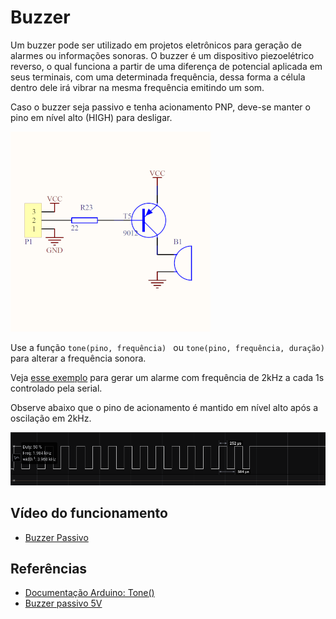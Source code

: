 # Buzzer

Um buzzer pode ser utilizado em projetos eletrônicos para geração de alarmes ou informações sonoras. O buzzer é um dispositivo piezoelétrico reverso, o qual funciona a partir de uma diferença de potencial aplicada em seus terminais, com uma determinada frequência, dessa forma a célula dentro dele irá vibrar na mesma frequência emitindo um som.


Caso o buzzer seja passivo e tenha acionamento PNP, deve-se manter o pino em nível alto (HIGH) para desligar.

![Esquemático buzzer passivo](./buzzer.png)

Use a função ```tone(pino, frequência) ``` ou ```tone(pino, frequência, duração)``` para alterar a frequência sonora.

Veja [esse exemplo](./buzzer.ino) para gerar um alarme com frequência de 2kHz a cada 1s controlado pela serial.

Observe abaixo que o pino de acionamento é mantido em nível alto após a oscilação em 2kHz.

![Forma de onda gerado pelo código buzzer.ino](./wave.png)

## Vídeo do funcionamento 
- [Buzzer Passivo](https://youtu.be/uVtgTHC6Szc)

## Referências

- [Documentação Arduino: Tone()](https://www.arduino.cc/reference/pt/language/functions/advanced-io/tone/)
- [Buzzer passivo 5V](https://www.filipeflop.com/produto/modulo-buzzer-5v-passivo/)


